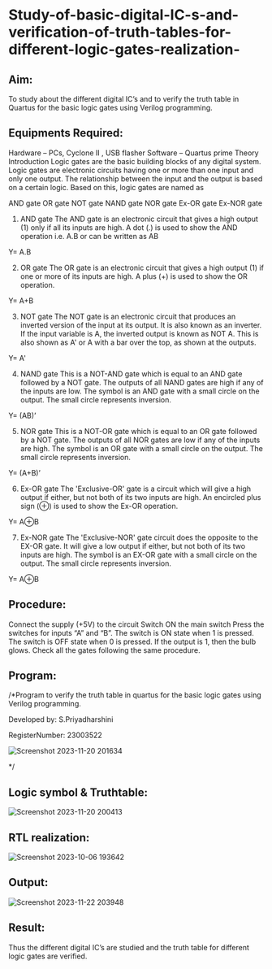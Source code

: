 # Study-of-basic-digital-IC-s-and-verification-of-truth-tables-for-different-logic-gates-realization-

## Aim:
 
To study about the different digital IC’s and to verify the truth table in Quartus for the basic logic gates using Verilog programming.

## Equipments Required:

Hardware – PCs, Cyclone II , USB flasher
Software – Quartus prime
Theory
Introduction
Logic gates are the basic building blocks of any digital system. Logic gates are electronic circuits having one or more than one input and only one output. The relationship between the input and the output is based on a certain logic. Based on this, logic gates are named as

AND gate
OR gate
NOT gate
NAND gate
NOR gate
Ex-OR gate
Ex-NOR gate
1) AND gate
The AND gate is an electronic circuit that gives a high output (1) only if all its inputs are high. A dot (.) is used to show the AND operation i.e. A.B or can be written as AB

Y= A.B

2) OR gate
The OR gate is an electronic circuit that gives a high output (1) if one or more of its inputs are high. A plus (+) is used to show the OR operation.

Y= A+B

3) NOT gate
The NOT gate is an electronic circuit that produces an inverted version of the input at its output. It is also known as an inverter. If the input variable is A, the inverted output is known as NOT A. This is also shown as A' or A with a bar over the top, as shown at the outputs.

Y= A'

4) NAND gate
This is a NOT-AND gate which is equal to an AND gate followed by a NOT gate. The outputs of all NAND gates are high if any of the inputs are low. The symbol is an AND gate with a small circle on the output. The small circle represents inversion.

Y= (AB)’

5) NOR gate
This is a NOT-OR gate which is equal to an OR gate followed by a NOT gate. The outputs of all NOR gates are low if any of the inputs are high. The symbol is an OR gate with a small circle on the output. The small circle represents inversion.

Y= (A+B)’

6) Ex-OR gate
The 'Exclusive-OR' gate is a circuit which will give a high output if either, but not both of its two inputs are high. An encircled plus sign (⊕) is used to show the Ex-OR operation.

Y= A⊕B

7) Ex-NOR gate
The 'Exclusive-NOR' gate circuit does the opposite to the EX-OR gate. It will give a low output if either, but not both of its two inputs are high. The symbol is an EX-OR gate with a small circle on the output. The small circle represents inversion.

Y= A⊕B

## Procedure:
Connect the supply (+5V) to the circuit
Switch ON the main switch
Press the switches for inputs “A” and “B”. The switch is ON state when 1 is pressed. The switch is OFF state when 0 is pressed.
If the output is 1, then the bulb glows.
Check all the gates following the same procedure.

## Program:
/*Program to verify the truth table in quartus for the basic logic gates using Verilog programming.

Developed by: S.Priyadharshini

RegisterNumber: 23003522

![Screenshot 2023-11-20 201634](https://github.com/priyadharshini225/Study-of-basic-digital-IC-s-and-verification-of-truth-tables-for-different-logic-gates-realization-/assets/138849213/ca091b06-6d77-4156-8bf0-c727baf56d27)

*/
## Logic symbol & Truthtable:
![Screenshot 2023-11-20 200413](https://github.com/priyadharshini225/Study-of-basic-digital-IC-s-and-verification-of-truth-tables-for-different-logic-gates-realization-/assets/138849213/da40e1fb-911b-4d52-96cc-29dc7d516ccc)

## RTL realization:
![Screenshot 2023-10-06 193642](https://github.com/priyadharshini225/Study-of-basic-digital-IC-s-and-verification-of-truth-tables-for-different-logic-gates-realization-/assets/138849213/cd9dbf04-4d51-4344-a531-69e1a952a0b4)


## Output:
![Screenshot 2023-11-22 203948](https://github.com/priyadharshini225/Study-of-basic-digital-IC-s-and-verification-of-truth-tables-for-different-logic-gates-realization-/assets/138849213/aa301ed4-6022-436a-b2c5-daa630ffa409)

## Result:
Thus the different digital IC’s are studied and the truth table for different logic gates are verified.
